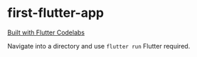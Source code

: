 # first-flutter-app
[Built with Flutter Codelabs](https://codelabs.developers.google.com/codelabs/flutter-codelab-first#0)

Navigate into a directory and use `flutter run`
Flutter required. 
